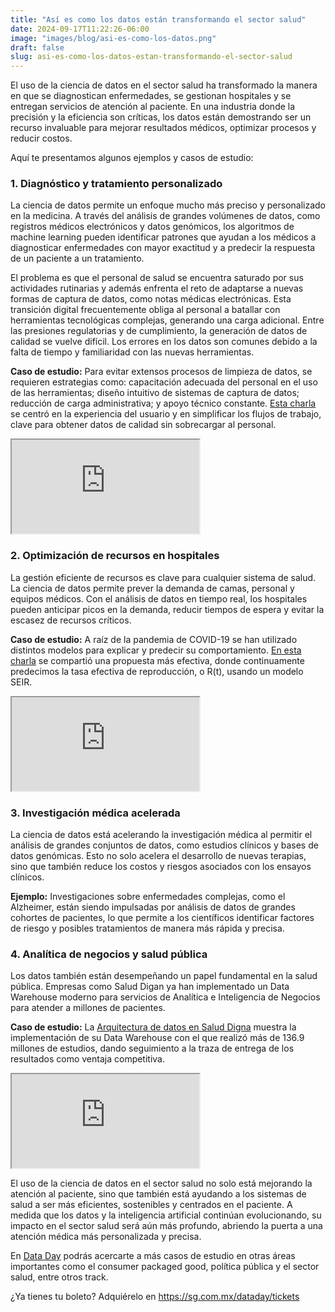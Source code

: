 ```yaml
---
title: "Así es como los datos están transformando el sector salud"
date: 2024-09-17T11:22:26-06:00
image: "images/blog/asi-es-como-los-datos.png"
draft: false
slug: asi-es-como-los-datos-estan-transformando-el-sector-salud
---
```


El uso de la ciencia de datos en el sector salud ha transformado la manera en que se diagnostican enfermedades, se gestionan hospitales y se entregan servicios de atención al paciente. En una industria donde la precisión y la eficiencia son críticas, los datos están demostrando ser un recurso invaluable para mejorar resultados médicos, optimizar procesos y reducir costos.

Aquí te presentamos algunos ejemplos y casos de estudio:

### 1. Diagnóstico y tratamiento personalizado

La ciencia de datos permite un enfoque mucho más preciso y personalizado en la medicina. A través del análisis de grandes volúmenes de datos, como registros médicos electrónicos y datos genómicos, los algoritmos de machine learning pueden identificar patrones que ayudan a los médicos a diagnosticar enfermedades con mayor exactitud y a predecir la respuesta de un paciente a un tratamiento.

El problema es que el personal de salud se encuentra saturado por sus actividades rutinarias y además enfrenta el reto de adaptarse a nuevas formas de captura de datos, como notas médicas electrónicas. Esta transición digital frecuentemente obliga al personal a batallar con herramientas tecnológicas complejas, generando una carga adicional. Entre las presiones regulatorias y de cumplimiento, la generación de datos de calidad se vuelve difícil. Los errores en los datos son comunes debido a la falta de tiempo y familiaridad con las nuevas herramientas.

**Caso de estudio:** Para evitar extensos procesos de limpieza de datos, se requieren estrategias como: capacitación adecuada del personal en el uso de las herramientas; diseño intuitivo de sistemas de captura de datos; reducción de carga administrativa; y apoyo técnico constante. [Esta charla](https://sg.com.mx/dataday/sessions/2023mty/health/) se centró en la experiencia del usuario y en simplificar los flujos de trabajo, clave para obtener datos de calidad sin sobrecargar al personal.

<div class="embed-responsive embed-responsive-16by9">
  <iframe class="embed-responsive-item" src="https://www.youtube.com/embed/4S3AgFCY2bE?si=m0BO1-pWuNzJVP_g" allowfullscreen></iframe>
</div>


### 2. Optimización de recursos en hospitales
La gestión eficiente de recursos es clave para cualquier sistema de salud. La ciencia de datos permite prever la demanda de camas, personal y equipos médicos. Con el análisis de datos en tiempo real, los hospitales pueden anticipar picos en la demanda, reducir tiempos de espera y evitar la escasez de recursos críticos.

**Caso de estudio:** A raíz de la pandemia de COVID-19 se han utilizado distintos modelos para explicar y predecir su comportamiento. [En esta charla](https://sg.com.mx/dataday/sessions/2020/un-modelo-efectivo-para-el-seguimiento-de-covid19-en-mexico/) se compartió una propuesta más efectiva, donde continuamente predecimos la tasa efectiva de reproducción, o R(t), usando un modelo SEIR.

<div class="embed-responsive embed-responsive-16by9">
  <iframe class="embed-responsive-item" src="https://www.youtube.com/embed/t22zyu6_3Ts?si=Efa1CL18Zune4dPe" allowfullscreen></iframe>
</div>


### 3. Investigación médica acelerada

La ciencia de datos está acelerando la investigación médica al permitir el análisis de grandes conjuntos de datos, como estudios clínicos y bases de datos genómicas. Esto no solo acelera el desarrollo de nuevas terapias, sino que también reduce los costos y riesgos asociados con los ensayos clínicos.

**Ejemplo:** Investigaciones sobre enfermedades complejas, como el Alzheimer, están siendo impulsadas por análisis de datos de grandes cohortes de pacientes, lo que permite a los científicos identificar factores de riesgo y posibles tratamientos de manera más rápida y precisa.


### 4. Analítica de negocios y salud pública
Los datos también están desempeñando un papel fundamental en la salud pública. Empresas como Salud Digan ya han implementado un Data Warehouse moderno para servicios de Analítica e Inteligencia de Negocios para atender a millones de pacientes.

**Caso de estudio:** La [Arquitectura de datos en Salud Digna](https://sg.com.mx/dataday/sessions/2023mx/salud-digna-arquitectura/) muestra la implementación de su Data Warehouse con el que realizó más de 136.9 millones de estudios, dando seguimiento a la traza de entrega de los resultados como ventaja competitiva.

<div class="embed-responsive embed-responsive-16by9">
  <iframe class="embed-responsive-item" src="https://www.youtube.com/embed/-5NWAEA5PT8?si=oAjfXIlrCudCHLS_" allowfullscreen></iframe>
</div>


El uso de la ciencia de datos en el sector salud no solo está mejorando la atención al paciente, sino que también está ayudando a los sistemas de salud a ser más eficientes, sostenibles y centrados en el paciente. A medida que los datos y la inteligencia artificial continúan evolucionando, su impacto en el sector salud será aún más profundo, abriendo la puerta a una atención médica más personalizada y precisa.

En [Data Day](https://sg.com.mx/dataday/) podrás acercarte a más casos de estudio en otras áreas importantes como el consumer packaged good, política pública y el sector salud, entre otros track.

¿Ya tienes tu boleto? Adquiérelo en https://sg.com.mx/dataday/tickets

